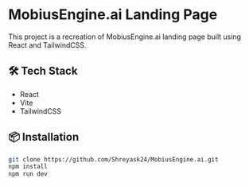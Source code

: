 # MobiusEngine.ai Landing Page

This project is a recreation of MobiusEngine.ai landing page built using React and TailwindCSS.

## 🛠️ Tech Stack
- React
- Vite
- TailwindCSS

## 📦 Installation

```bash
git clone https://github.com/Shreyask24/MobiusEngine.ai.git
npm install
npm run dev
